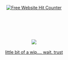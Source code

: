 <div align='center'><a href='https://www.free-website-hit-counter.com'><img src='https://www.free-website-hit-counter.com/zc.php?d=4&id=4153&s=55' border='0' alt='Free Website Hit Counter'>

<br></br>
<br></br>
<div align=center><img src="https://noneofurbuisnessgrraaaa.carrd.co/assets/images/gallery01/0fb94317.jpg?v=0826bf24"/>
<br></br>
  little bit of a wip.... wait. trust
<br></br>
<br></br>


